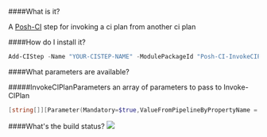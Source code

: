 ####What is it?

A [Posh-CI](https://github.com/Posh-CI/Posh-CI) step for invoking a ci plan from another ci plan

####How do I install it?

```PowerShell
Add-CIStep -Name "YOUR-CISTEP-NAME" -ModulePackageId "Posh-CI-InvokeCIPlan"
```

####What parameters are available?

#####InvokeCIPlanParameters
an array of parameters to pass to Invoke-CIPlan
```PowerShell
[string[]][Parameter(Mandatory=$true,ValueFromPipelineByPropertyName = $true)]$InvokeCIPlanParameters
```

####What's the build status?
![](https://ci.appveyor.com/api/projects/status/icook8lx4ni7jf7u?svg=true)


